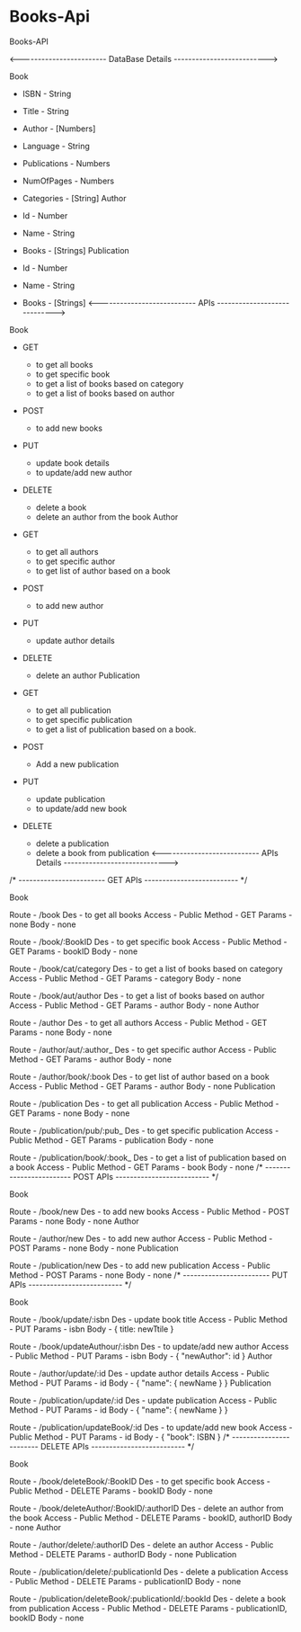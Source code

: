 # Books-Api
Books-API

<------------------------ DataBase Details -------------------------->

Book

- ISBN          - String
- Title         - String
- Author        - [Numbers]
- Language      - String
- Publications  - Numbers
- NumOfPages    - Numbers
- Categories    - [String]
Author

- Id    - Number
- Name  - String
- Books - [Strings]
Publication

- Id    - Number
- Name  - String
- Books - [Strings]
<--------------------------- APIs ----------------------------->

Book

- GET
    - to get all books
    - to get specific book
    - to get a list of books based on category
    - to get a list of books based on author

- POST
    - to add new books

- PUT
    - update book details
    - to update/add new author

- DELETE
    - delete a book
    - delete an author from the book
Author

- GET
    - to get all authors
    - to get specific author
    - to get list of author based on a book

- POST
    - to add new author

- PUT
    - update author details

- DELETE
    - delete an author
Publication

- GET
    - to get all publication
    - to get specific publication
    - to get a list of publication based on a book.

- POST
    - Add a new publication

- PUT
    - update publication
    - to update/add new book

- DELETE
    - delete a publication
    - delete a book from publication
<--------------------------- APIs Details ----------------------------->

/* ------------------------ GET APIs -------------------------- */

Book

Route    - /book
Des      - to get all books
Access   - Public
Method   - GET
Params   - none
Body     - none

Route    - /book/:BookID
Des      - to get specific book
Access   - Public
Method   - GET
Params   - bookID
Body     - none

Route    - /book/cat/category
Des      - to get a list of books based on category
Access   - Public
Method   - GET
Params   - category
Body     - none

Route    - /book/aut/author
Des      - to get a list of books based on author
Access   - Public
Method   - GET
Params   - author
Body     - none
Author

Route    - /author
Des      - to get all authors
Access   - Public
Method   - GET
Params   - none
Body     - none

Route    - /author/aut/:author_
Des      - to get specific author
Access   - Public
Method   - GET
Params   - author
Body     - none

Route    - /author/book/:book
Des      - to get list of author based on a book
Access   - Public
Method   - GET
Params   - author
Body     - none
Publication

Route    - /publication
Des      - to get all publication
Access   - Public
Method   - GET
Params   - none
Body     - none

Route    - /publication/pub/:pub_
Des      - to get specific publication
Access   - Public
Method   - GET
Params   - publication
Body     - none

Route    - /publication/book/:book_
Des      - to get a list of publication based on a book
Access   - Public
Method   - GET
Params   - book
Body     - none
/* ------------------------ POST APIs -------------------------- */

Book

Route    - /book/new
Des      - to add new books
Access   - Public
Method   - POST
Params   - none
Body     - none
Author

Route    - /author/new
Des      - to add new author
Access   - Public
Method   - POST
Params   - none
Body     - none
Publication

Route    - /publication/new
Des      - to add new publication
Access   - Public
Method   - POST
Params   - none
Body     - none
/* ------------------------ PUT APIs -------------------------- */

Book

Route    - /book/update/:isbn
Des      - update book title
Access   - Public
Method   - PUT
Params   - isbn
Body     - { title: newTtile }

Route    - /book/updateAuthour/:isbn
Des      - to update/add new author
Access   - Public
Method   - PUT
Params   - isbn
Body     - { "newAuthor": id }
Author

Route    - /author/update/:id
Des      - update author details
Access   - Public
Method   - PUT
Params   - id
Body     - { "name": { newName } }
Publication

Route    - /publication/update/:id
Des      - update publication
Access   - Public
Method   - PUT
Params   - id
Body     - { "name": { newName } }

Route    - /publication/updateBook/:id
Des      - to update/add new book
Access   - Public
Method   - PUT
Params   - id
Body     - { "book": ISBN }
/* ------------------------ DELETE APIs -------------------------- */

Book

Route    - /book/deleteBook/:BookID
Des      - to get specific book
Access   - Public
Method   - DELETE
Params   - bookID
Body     - none

Route    - /book/deleteAuthor/:BookID/:authorID
Des      - delete an author from the book
Access   - Public
Method   - DELETE
Params   - bookID, authorID
Body     - none
Author

Route    - /author/delete/:authorID
Des      - delete an author
Access   - Public
Method   - DELETE
Params   - authorID
Body     - none
Publication

Route    - /publication/delete/:publicationId
Des      - delete a publication
Access   - Public
Method   - DELETE
Params   - publicationID
Body     - none

Route    - /publication/deleteBook/:publicationId/:bookId
Des      - delete a book from publication
Access   - Public
Method   - DELETE
Params   - publicationID, bookID
Body     - none
